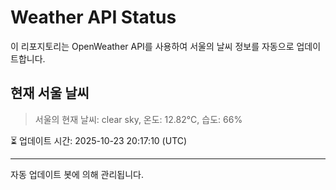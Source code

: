 
# Weather API Status

이 리포지토리는 OpenWeather API를 사용하여 서울의 날씨 정보를 자동으로 업데이트합니다.

## 현재 서울 날씨
> 서울의 현재 날씨: clear sky, 온도: 12.82°C, 습도: 66%

⏳ 업데이트 시간: 2025-10-23 20:17:10 (UTC)

---
자동 업데이트 봇에 의해 관리됩니다.
